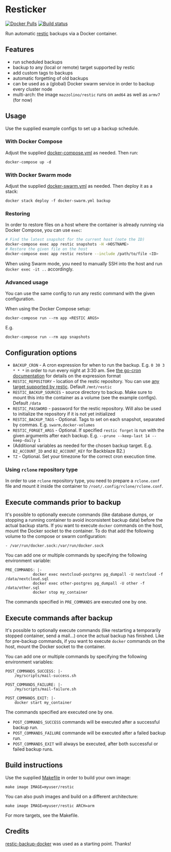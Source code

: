 # Resticker

[![Docker Pulls](https://img.shields.io/docker/pulls/mazzolino/restic.svg)](https://hub.docker.com/r/mazzolino/restic/)
[![Build status](https://ci.strahlungsfrei.de/api/badges/djmaze/resticker/status.svg)](https://ci.strahlungsfrei.de/djmaze/resticker)

Run automatic [restic](https://restic.github.io/) backups via a Docker container.

## Features

* run scheduled backups
* backup to any (local or remote) target supported by restic
* add custom tags to backups
* automatic forgetting of old backups
* can be used as a (global) Docker swarm service in order to backup every cluster node
* multi-arch: the image `mazzolino/restic` runs on `amd64` as well as `armv7` (for now)

## Usage

Use the supplied example configs to set up a backup schedule.

### With Docker Compose

Adjust the supplied [docker-compose.yml](docker-compose.example.yml) as needed. Then run:

    docker-compose up -d

### With Docker Swarm mode

Adjust the supplied [docker-swarm.yml](docker-swarm.example.yml) as needed. Then deploy it as a stack:

    docker stack deploy -f docker-swarm.yml backup

### Restoring

In order to restore files on a host where the container is already running via Docker Compose, you can use `exec`:

```bash
# Find the latest snapshot for the current host (note the ID)
docker-compose exec app restic snapshots -H <HOSTNAME>
# Restore the given file on the host
docker-compose exec app restic restore --include /path/to/file <ID>
```

When using Swarm mode, you need to manually SSH into the host and run `docker exec -it ..` accordingly.

### Advanced usage

You can use the same config to run any restic command with the given configuration.

When using the Docker Compose setup:

    docker-compose run --rm app <RESTIC ARGS>

E.g.

    docker-compose run --rm app snapshots

## Configuration options

* `BACKUP_CRON` - A cron expression for when to run the backup. E.g. `0 30 3 * * *` in order to run every night at 3:30 am. See [the go-cron documentation](https://godoc.org/github.com/robfig/cron) for details on the expression format
* `RESTIC_REPOSITORY` - location of the restic repository. You can use [any target supported by restic](https://restic.readthedocs.io/en/stable/030_preparing_a_new_repo.html). Default `/mnt/restic`
* `RESTIC_BACKUP_SOURCES` - source directory to backup. Make sure to mount this into the container as a volume (see the example configs). Default `/data`
* `RESTIC_PASSWORD` - password for the restic repository. Will also be used to initialize the repository if it is not yet initialized
* `RESTIC_BACKUP_TAGS` - Optional. Tags to set on each snapshot, separated by commas. E.g. `swarm,docker-volumes`
* `RESTIC_FORGET_ARGS` - Optional. If specified `restic forget` is run with the given arguments after each backup. E.g. `--prune --keep-last 14 --keep-daily 1`
* (Additional variables as needed for the chosen backup target. E.g. `B2_ACCOUNT_ID` and `B2_ACCOUNT_KEY` for Backblaze B2.)
* `TZ` - Optional. Set your timezone for the correct cron execution time.

### Using `rclone` repository type

In order to use `rclone` repository type, you need to prepare a `rclone.conf` file and mount it inside the container to `/root/.config/rclone/rclone.conf`.

## Execute commands prior to backup

It's possible to optionally execute commands (like database dumps, or stopping a running container to avoid inconsistent backup data) before the actual backup starts. If you want to execute `docker` commands on the host, mount the Docker socket to the container. To do that add the following volume to the compose or swarm configuration:

    - /var/run/docker.sock:/var/run/docker.sock

You can add one or multiple commands by specifying the following environment variable:

    PRE_COMMANDS: |-
                docker exec nextcloud-postgres pg_dumpall -U nextcloud -f /data/nextcloud.sql
                docker exec other-postgres pg_dumpall -U other -f /data/other.sql
                docker stop my_container

The commands specified in `PRE_COMMANDS` are executed one by one.

## Execute commands after backup

It's possible to optionally execute commands (like restarting a temporarily stopped container, send a mail...) once the actual backup has finished. Like for pre-backup commands, if you want to execute `docker` commands on the host, mount the Docker socket to the container.

You can add one or multiple commands by specifying the following environment variables:

    POST_COMMANDS_SUCCESS: |-
		/my/scripts/mail-success.sh

    POST_COMMANDS_FAILURE: |-
		/my/scripts/mail-failure.sh

    POST_COMMANDS_EXIT: |-
		docker start my_container

The commands specified are executed one by one.

* `POST_COMMANDS_SUCCESS` commands will be executed after a successful backup run.
* `POST_COMMANDS_FAILURE` commande will be executed after a failed backup run.
* `POST_COMMANDS_EXIT` will always be executed, after both successful or failed backup runs.

## Build instructions

Use the supplied [Makefile](Makefile) in order to build your own image:

    make image IMAGE=myuser/restic

You can also push images and build on a different architecture:

    make image IMAGE=myuser/restic ARCH=arm

For more targets, see the Makefile.

## Credits

[restic-backup-docker](https://github.com/Lobaro/restic-backup-docker) was used as a starting point. Thanks!
